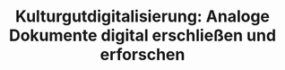 ---
id: "kulturgutdigitalisierung" # nochmal überlegen
method: "Seminare"
institution: "Fakultät für Geisteswissenschaften"
title: "Kulturgutdigitalisierung: Analoge Dokumente digital erschließen und erforschen"
title_project:
title_short: "Kulturgutdigitalisierung"
period: "Apr 22 ­­- Mar 23 (12 months)"
foerderlinie: "Fachspezifische Data Literacy"
round: "1"
filter: "1"
lecture2go:
uhh_url: "https://www.hcl.uni-hamburg.de/ddlitlab/data-literacy-lehrlabor/erste-foerderrunde/09-kulturgutdigitalisierung.html"
contributors: "Prof. Dr. Julia Nantke, Prof. Dr. Natalia Filatkina, Sandra Bläß, Marie Flüh, Tanja Stevanović, David Maus"
quote: "Den Rahmen für das Lehrprojekt bilden die zunehmende Digitalisierung kulturhistorisch relevanter Dokumente, die veränderten Nutzungsszenarien für digitalisierte Kulturgüter und insgesamt die gestiegene Relevanz der Digitalisierung in heutigen Gesellschaften."
text: |
    ## Das Projekt Kulturgutdigitalisierung

    Das Projekt zielte darauf ab, Studierenden die Arbeitsprozesse zu vermitteln, die mit der Überführung analoger Schriftartefakte in digitale Formate verbunden sind. Dabei wurden einerseits praktische Fertigkeiten in der Text- und Bilddigitalisierung vermittelt und andererseits die notwendigen Übersetzungsprozesse, Nutzungsmöglichkeiten und rechtliche Aspekte, wie beispielsweise Fragen von Urheberrechten, reflektiert. Bei dieser kritischen Reflexion wurde ein Augenmerk auf die Frage gelegt, welche Merkmale analoger Dokumente bei der Digitalisierung verloren gehen, welche Eigenschaften digital (besser) repräsentiert werden können und welche Mehrwerte und Möglichkeiten, aber auch  Herausforderungen dies für eine Nutzung in wissenschaftlicher Forschung und musealer Ausstellung mit sich bringt.

    Für die Umsetzung des Lehrprojekts fand eine Kooperation mit der Staats- und Universitätsbibliothek Hamburg statt. Anhand von handschriftlichen Briefen aus der Zeit um 1900 aus dem Dehmel Archiv und gedruckten mehrsprachigen Fremdsprachenlehrwerken aus der Frühen Neuzeit wurden unterschiedliche Anforderungen und daraus resultierende Vorgehensweisen bei der Digitalisierung besprochen. Die Studierenden arbeiteten dabei mit den analogen Artefakten im Archiv und durchliefen den kompletten Arbeitsablauf von Kulturdigitalisierung bis hin zu einer digitalen Repräsentation in einer virtuellen Umgebung.

    ## Rückblick und Ergebnisse

    Im Rahmen der Lehrveranstaltung haben die Studierenden unterschiedliche Methoden aus dem Großbereich der Digital Humanities kennengelernt. Neben dem praktischen Einsatz stand die Ausbildung eines kritisches Bewusstseins für die Auswirkungen der Digitalisierung auf die Gestalt, Funktion und Nutzung von Gegenständen und Verfahren, mit denen in den Geisteswissenschaften bei der Volltexterschließung von kultur- und wissenschaftshistorisch relevanten Textdokumenten umgegangen wird, im Fokus. Die Studierenden haben gelernt, digitale Methoden reflektiert mit Hinblick auf die spezifischen Anforderungen einer Bearbeitung historischer Kulturgüter einzusetzen.

    ## Tipps von Lehrenden für Lehrende

    Das Projekt war als Kooperationsprojekt zwischen unterschiedlichen Institutionen (UHH und SUB) und Fachrichtungen (Digitale Literaturwissenschaft, Linguistik, Informationswissenschaft) und mit mehreren Lehrpersonen angelegt. Im Rahmen der interdisziplinären Ausrichtung des Seminars hat sich Co-Teaching als gewinnbringendes Lehr-Lehrszenario erwiesen, da gerade technische Anwendungen Microteaching und eine engmaschige Betreuung der Studierenden verlangen, was durch eine einzelne Lehrperson nur schwer zu gewährleisten ist. Darüber hinaus hat sich den Studierenden zufolge der alle Sitzungen begleitende Austausch und Diskurs zwischen Fachwissenschaftler:innen, die unterschiedliche Forschungsschwerpunkte haben, als authentischer und gewinnbringender Einblick in den Wissenschaftsbetrieb erwiesen. Der interdisziplinäre Austausch wurde auch von den Lehrpersonen selbst als anregend empfunden.

image: "https://www.hcl.uni-hamburg.de/18800267/pexels-pixabay-51343-4ba53782a71cef62efcc9946b29787d121f46b13.jpg"
image_credit: "Pexels"
link_external:
stine: "WiSe 2022/23: Seminar & Übung https://www.stine.uni-hamburg.de/scripts/mgrqispi.dll?APPNAME=CampusNet&PRGNAME=COURSEDETAILS&ARGUMENTS=-N000000000000001,-N000605,-N0,-N383364321448782,-N383364321435783,-N0,-N0,-N3,-ARgHavuVAmBAQRzotYze6mfZb7ZWZeYHoHqHs3zwVvfZwxBWCPdLpxSlA4MUvWgpbVfm-cqoxVWijQBol7ZRx7ZHCH-mmWMoWQuKAPUWYWNRKxNP9mzWICQLgmjKsVMWxQMUkPzDNxWUdONWHcNHpxYnAVY5PO-L84uLd3YWHmDwz4YG-4BRzWZKgHg56WYAbRuKtfYP5RootcMDdP-pLHdW67NPIVjHL3Wp87qajxWRwOIHeeNAPeDo3cZKW4z5zWULhxWRFHNRW4zwlfuUFRQRgWU5wVgeZcQUXcdo6mkZUP-o7HdZq7fAIONmZvIPbeW7-HBUzVMLQrMWD7fH9eqLgmfZ5VdKw7qcAcfK6QfUIcYRUfWU8QdGBxqZ6QQL5WMPDvUUwxNlwv-iNPNHqmWRkOZH3eUoxcBKX7jpgfgo9vZ56OBLeRdRuVD6wQjH9vYRMQSogxSoueQogPucFrUl-eDWv3uoqQQpWVZmFfNHvvWaARqWIvuU5xjfjPWa64B2FHWosVfKfvgphOMUtQdUKvD5jHgU9mBldRZpueZPEmQU6vZPXRN58cu79cffw3QWAW-H6VULd4Y5yHIojPBP5QWoBrDBjeZHEPQooPIpef-Hg3fKaeDV64D5EQN5WYSp9QDeFcdKwHYW7cdVNRIogrqwL3zLp3SVjrgRFH-fdeuaNWdAkVf6H4IPfPDHJeYyNOfAveYB6HNejeN5bHfRoR-WIxYwCVqoxmN50HDHteZedQfA3YYyFefldvYwl, https://www.stine.uni-hamburg.de/scripts/mgrqispi.dll?APPNAME=CampusNet&PRGNAME=COURSEDETAILS&ARGUMENTS=-N000000000000001,-N000605,-N0,-N383364396653941,-N383364396694942,-N0,-N0,-N3,-ARgHavuVAmBAQRzotYze6mfZb7ZWZeYHoHqHs3zwVvfZwxBWCPdLpxSlA4MUvWgpbVfm-cqoxVWijQBol7ZRx7ZHCH-mmWMoWQuKAPUWYWNRKxNP9mzWICQLgmjKsVMWxQMUkPzDNxWUdONWHcNHpxYnAVY5PO-L84uLd3YWHmDwz4YG-4BRzWZKgHg56WYAbRuKtfYP5RootcMDdP-pLHdW67NPIVjHL3Wp87qajxWRwOIHeeNAPeDo3cZKW4z5zWULhxWRFHNRW4zwlfuUFRQRgWU5wVgeZcQUXcdo6mkZUP-o7HdZq7fAIONmZvIPbeW7-HBUzVMLQrMWD7fH9eqLgmfZ5VdKw7qcAcfK6QfUIcYRUfWU8QdGBxqZ6QQL5WMPDvUUwxNlwv-iNPNHqmWRkOZH3eUoxcBKX7jpgfgo9vZ56OBLeRdRuVD6wQjH9vYRMQSogxSoueQogPucFrUl-eDWv3uoqQQpWVZmFfNHvvWaARqWIvuU5xjfjPWa64B2FHWosVfKfvgphOMUtQdUKvD5jHgU9mBldRZpueZPEmQU6vZPXRN58cu79cffw3QWAW-H6VULd4Y5yHIojPBP5QWoBrDBjeZHEPQooPIpef-Hg3fKaeDV64D5EQN5WYSp9QDeFcdKwHYW7cdVNRIogrqwL3zLp3SVjrgRFH-fdeuaNWdAkVf6H4IPfPDHJeYyNOfAveYB6HNejeN5bHfRoR-WIxYwCVqoxmN50HDHteZedQfA3YYyFefldvYwl"
---